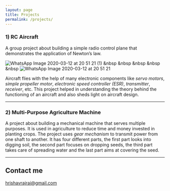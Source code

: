 ```yaml
---
layout: page
title: Projects
permalink: /projects/
---
```


### 1) RC Aircraft 

A group project about building a simple radio control plane that demonstrates the application of Newton’s law. 

![WhatsApp Image 2020-03-12 at 20 51 21 (1)](https://user-images.githubusercontent.com/62136094/76680330-a78f0f00-660d-11ea-8aa0-2b3d2612dfd7.jpeg) &nbsp &nbsp &nbsp &nbsp &nbsp ![WhatsApp Image 2020-03-12 at 20 51 21](https://user-images.githubusercontent.com/62136094/76680334-ac53c300-660d-11ea-9e01-e018a2a88fa3.jpeg)

Aircraft flies with the help of many electronic components like *servo motors*, *simple propeller motor*, *electronic speed controller (ESR)*, *transmitter*, *receiver*, etc. This project helped in understanding the theory behind the functioning of an aircraft and also sheds light on aircraft design.

***

### 2) Multi-Purpose Agriculture Machine 

A project about building a mechanical machine that serves multiple purposes. It is used in agriculture to reduce time and money invested in planting crops. The project uses *gear mechanism* to transmit power from one shaft to another. It has four different parts, the first part looks into digging soil, the second part focuses on dropping seeds, the third part takes care of spreading water and the last part aims at covering the seed.

***

## Contact me

[hrishavrajrai@gmail.com](mailto:hrishavrajrai@gmail.com)
